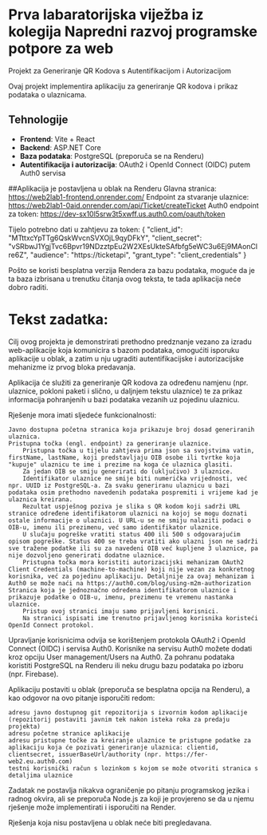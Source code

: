 # Prva labaratorijska viježba iz kolegija Napredni razvoj programske potpore za web
Projekt za Generiranje QR Kodova s Autentifikacijom i Autorizacijom

Ovaj projekt implementira aplikaciju za generiranje QR kodova i prikaz podataka o ulaznicama.
## Tehnologije

- **Frontend**: Vite + React
- **Backend**: ASP.NET Core
- **Baza podataka**: PostgreSQL (preporuča se na Renderu)
- **Autentifikacija i autorizacija**: OAuth2 i OpenId Connect (OIDC) putem Auth0 servisa

##Aplikacija je postavljena u oblak na Renderu
Glavna stranica: https://web2lab1-frontend.onrender.com/
Endpoint za stvaranje ulaznice: https://web2lab1-0aid.onrender.com/api/Ticket/createTicket
Auth0 endpoint za token: https://dev-sx10l5srw3t5xwff.us.auth0.com/oauth/token

Tijelo potrebno dati u zahtjevu za token:
{
	"client_id": "MTttxcYpTTg6QskWvcnSVXOjL9qyDFkY",
	"client_secret": "vSRbwJ1YgjTvc6Bpvr19NDzztpEu2W2XEsUkteSAfbfg5eWC3u6Ej9MAonClre6Z",
   "audience": "https://ticketapi",
   "grant_type": "client_credentials"
}

Pošto se koristi besplatna verzija Rendera za bazu podataka, moguće da je ta baza izbrisana u trenutku čitanja ovog teksta, te tada aplikacija neće dobro raditi.

# Tekst zadatka:

Cilj ovog projekta je demonstrirati prethodno predznanje vezano za izradu web-aplikacije koja komunicira s bazom podataka, omogućiti isporuku aplikacije u oblak, a zatim u nju ugraditi autentifikacijske i autorizacijske mehanizme iz prvog bloka predavanja.

Aplikacija će služiti za generiranje QR kodova za određenu namjenu (npr. ulaznice, pokloni paketi i slično, u daljnjem tekstu ulaznice) te za prikaz informacija pohranjenih u bazi podataka vezanih uz pojedinu ulaznicu.

Rješenje mora imati sljedeće funkcionalnosti:

    Javno dostupna početna stranica koja prikazuje broj dosad generiranih ulaznica.
    Pristupna točka (engl. endpoint) za generiranje ulaznice.
        Pristupna točka u tijelu zahtjeva prima json sa svojstvima vatin, firstName, lastName, koji predstavljaju OIB osobe ili tvrtke koja "kupuje" ulaznicu te ime i prezime na koga će ulaznica glasiti.
        Za jedan OIB se smiju generirati do (uključivo) 3 ulaznice.
        Identifikator ulaznice ne smije biti numerička vrijednosti, već npr. UUID iz PostgreSQL-a. Za svaku generiranu ulaznicu u bazi podataka osim prethodno navedenih podataka pospremiti i vrijeme kad je ulaznica kreirana.
        Rezultat uspješnog poziva je slika s QR kodom koji sadrži URL stranice određene identifikatorom ulaznici na kojoj se mogu doznati ostale informacije o ulaznici. U URL-u se ne smiju nalaziti podaci o OIB-u, imenu ili prezimenu, već samo identifikator ulaznice.
        U slučaju pogreške vratiti status 400 ili 500 s odgovarajućim opisom pogreške. Status 400 se treba vratiti ako ulazni json ne sadrži sve tražene podatke ili su za navedeni OIB već kupljene 3 ulaznice, pa nije dozvoljeno generirati dodatne ulaznice.
        Pristupna točka mora koristiti autorizacijski mehanizam OAuth2 Client Credentials (machine-to-machine) koji nije vezan za konkretnog korisnika, već za pojedinu aplikaciju. Detaljnije za ovaj mehanizam i Auth0 se može naći na https://auth0.com/blog/using-m2m-authorization
    Stranica koja je jednoznačno određena identifikatorom ulaznice i prikazuje podatke o OIB-u, imenu, prezimenu te vremenu nastanka ulaznice.
        Pristup ovoj stranici imaju samo prijavljeni korisnici.
        Na stranici ispisati ime trenutno prijavljenog korisnika koristeći OpenId Connect protokol.

Upravljanje korisnicima odvija se korištenjem protokola OAuth2 i OpenId Connect (OIDC) i servisa Auth0. Korisnike na servisu Auth0 možete dodati kroz opciju User management/Users na Auth0. Za pohranu podataka koristiti PostgreSQL na Renderu ili neku drugu bazu podataka po izboru (npr. Firebase).

Aplikaciju postaviti u oblak (preporuča se besplatna opcija na Renderu), a kao odgovor na ovo pitanje isporučiti redom:

    adresu javno dostupnog git repozitorija s izvornim kodom aplikacije (repozitorij postaviti javnim tek nakon isteka roka za predaju projekta)
    adresu početne stranice aplikacije
    adresu pristupne točke za kreiranje ulaznice te pristupne podatke za aplikaciju koja će pozivati generiranje ulaznica: clientid, clientsecret, issuerBaseUrl/authority (npr. https://fer-web2.eu.auth0.com)
    testni korisnički račun s lozinkom s kojom se može otvoriti stranica s detaljima ulaznice

Zadatak ne postavlja nikakva ograničenje po pitanju programskog jezika i radnog okvira, ali se preporuča Node.js za koji je provjereno se da u njemu rješenje može implementirati i isporučiti na Render.

Rješenja koja nisu postavljena u oblak neće biti pregledavana.
